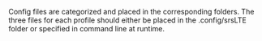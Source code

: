 Config files are categorized and placed in the corresponding folders.
The three files for each profile should either be placed in the .config/srsLTE folder or specified in command line at runtime.
